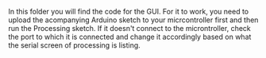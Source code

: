 In this folder you will find the code for the GUI. For it to work, you need to upload the acompanying
Arduino sketch to your micrcontroller first and then run the Processing sketch. If it doesn't connect to 
the microntroller, check the port to which it is connected and change it accordingly based on what the serial
screen of processing is listing. 
